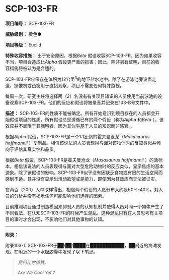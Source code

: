 # SCP-103-FR
**项目编号：**  SCP-103-FR

**威胁级别：**  黄色●

**项目等级：**  Euclid

**特殊收容措施：**  出于安全原因，根据*Beta* 假设收容SCP-103-FR，因为如果收容不当，项目会造成比*Alpha* 假设更严重的损害；因此，除非另有证明，目前的收容措施将被认为是合适的。

SCP-103-FR应保存在体积为12公里<sup>3</sup>的地下盐水池中。除了在游泳池旁设置走道，摄像机或凸窗用于直接观察，项目不需要任何特殊监视。

每周一次，研究主任将选择两（2）名没有有关项目知识的人员使用当前泳池的设备观察SCP-103-FR。他们的反应和假设将被录音并记录在103-B号文件中。

**描述：**  SCP-103-FR的性质不能被确定。所有开始意识到项目存在的人员都会开始假设项目的性质，所有假设总是遵循已有的两个假设（称为*Alpha* 和*Beta* ）。该效应并不局限于其观察者，因为其似乎基于人员的知识而非感官。

根据*Alpha* 假设，SCP-103-FR是一个1:1比例的霍夫曼沧龙（*Masasaurus hoffmannii* ）复制品。相信该说法的人员表现得与面对该物体时的反应类似并倾向于评估其真实性和品质。

根据*Beta* 假设，SCP-103-FR是霍夫曼沧龙（*Masasaurus hoffmannii* ）的活标本。相信该说法的人员表现得与面对大型危险动物时的反应类似，显示焦虑的基本迹象。除了该假设的影响，SCP-103-FR似乎没有因缺乏食物或有限的生活空间而感到不适。其并没有显示出活动欲望或是能力，即使因为其效应而无法被证实。

在两百（200）人中取样得出，相信两个假设的人员分布大约是60%-40%。对人员的分析并没有揭示任何可能影响他们选择的因素。

目前推测项目通过制造模因来抑制人员的认知机制并使得人员对同一个物体产生了不同看法，在认知SCP-103-FR的时候产生混乱。这种混乱只有在人员思考有关项目的事时才会出现，不影响他们对其他事物的认知。


---

**附录：** 

附录103-1: SCP-103-FR于██/██/████在███████████，██附近的海滩发现。在附近的一个水密胶囊中发现了以下笔记。


> *我们让你猜猜。* 
> 
> *Are We Cool Yet ?* 
> 

